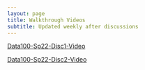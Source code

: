 ```yaml
---
layout: page
title: Walkthrough Videos 
subtitle: Updated weekly after discussions
---
```


[Data100-Sp22-Disc1-Video](https://www.youtube.com/watch?v=yu3OITAdqis)

[Data100-Sp22-Disc2-Video](https://www.youtube.com/watch?v=z5n-aXSa4Fk)
